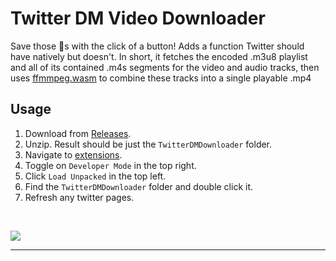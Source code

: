# Twitter DM Video Downloader


Save those 💎s with the click of a button! Adds a function Twitter should have natively but doesn't. In short, it fetches the encoded .m3u8 playlist and all of its contained .m4s segments for the video and audio tracks, then uses [ffmmpeg.wasm](https://github.com/ffmpegwasm/ffmpeg.wasm) to combine these tracks into a single playable .mp4

## Usage

1. Download from [Releases](https://github.com/Chungmire/Twitter-DM-Video-Downloader-Extension/releases/download/current/TwitterDMDownloader.zip).
2. Unzip. Result should be just the `TwitterDMDownloader` folder.
3. Navigate to [extensions](chrome://extensions/).
4. Toggle on `Developer Mode` in the top right.
5. Click `Load Unpacked` in the top left.
6. Find the `TwitterDMDownloader` folder and double click it.
7. Refresh any twitter pages.
<br>

![](https://github.com/Chungmire/Twitter-DM-Video-Downloader-Extension/blob/main/download.gif)


---
